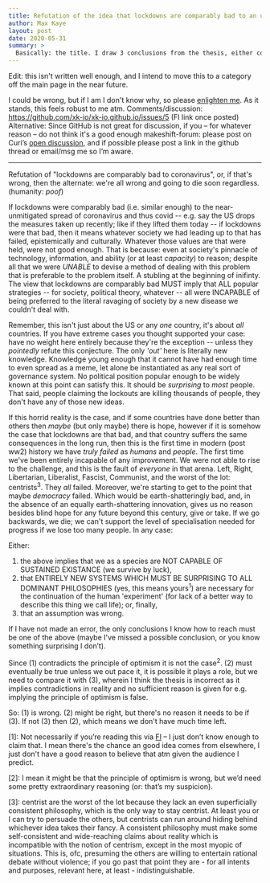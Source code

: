 ```yaml
---
title: Refutation of the idea that lockdowns are comparably bad to an unmitigated pandemic, OR evidence of humanity as a failed civilisation.
author: Max Kaye
layout: post
date: 2020-05-31
summary: >
  Basically: the title. I draw 3 conclusions from the thesis, either concluding the thesis is wrong, lockdowns are not comparably bad (they are preferable), or, finally, that we're doomed. There are _some_ outs, I just don't know of anyone holding both a belief in an out and the thesis statement (I suspect they're contradictory anyway). Admittedly this is a bit raw, but I think it's good enough to put out for criticism.
---
```


Edit: this isn't written well enough, and I intend to move this to a category off the main page in the near future.

I could be wrong, but if I am I don't know why, so please [enlighten me](https://github.com/xk-io/xk-io.github.io/issues/5). As it stands, this feels robust to me atm.
Comments/discussion: <https://github.com/xk-io/xk-io.github.io/issues/5> (FI link once posted)
Alternative: Since GitHub is not great for discussion, if you – for whatever reason – do not think it's a good enough makeshift-forum: please post on Curi’s [open discussion](https://curi.us/2234-open-discussion-2-2019), and if possible please post a link in the github thread or email/msg me so I’m aware.

----------

Refutation of "lockdowns are comparably bad to coronavirus", or, if that's wrong, then the alternate: we're all wrong and going to die soon regardless. (humanity: *poof*)

If lockdowns were comparably bad (i.e. similar enough) to the near-unmitigated spread of coronavirus and thus covid -- e.g. say the US drops the measures taken up recently; like if they lifted them today -- if lockdowns were that bad, then it means whatever society we had leading up to that has failed, epistemically and culturally. Whatever those values are that were held, were not good enough. That is because: even at society's pinnacle of technology, information, and ability (or at least _capacity_) to reason; despite all that we were _UNABLE_ to devise a method of dealing with this problem that is preferable to the problem itself. A stubling at the beginning of inifinty. The view that lockdowns are comparably bad MUST imply that ALL popular strategies -- for society, political theory, whatever -- all were INCAPABLE of being preferred to the literal ravaging of society by a new disease we couldn't deal with. 

Remember, this isn't just about the US or any _one_ country, it's about _all_ countries. If you have extreme cases you thought supported your case: have no weight here entirely because they're the exception -- unless they _pointedly_ refute this conjecture. The only _'out'_ here is literally new knowledge. Knowledge young enough that it cannot have had enough time to even spread as a meme, let alone be instantiated as any real sort of governance system. No political position popular enough to be widely known at this point can satisfy this. It should be _surprising_ to _most_ people. That said, people claiming the lockouts are killing thousands of people, they don't have any of those new ideas.

If this horrid reality is the case, and if some countries have done better than others then _maybe_ (but only maybe) there is hope, however if it is somehow the case that lockdowns are that bad, and that country suffers the same consequences in the long run, then this is the first time in modern (post ww2) history we have _truly failed_ as _humans_ and _people_. The first time we've been entirely incapable of any improvement. We were not able to rise to the challenge, and this is the fault of _everyone_ in that arena. Left, Right, Libertarian, Liberalist, Fascist, Communist, and the worst of the lot: centrists<sup>3</sup>. They _all_ failed. Moreover, we're starting to get to the point that maybe _democracy_ failed. Which would be earth-shatteringly bad, and, in the absence of an equally earth-shattering innovation, gives us no reason besides blind hope for any future beyond this century, give or take. If we go backwards, we die; we can't support the level of specialisation needed for progress if we lose too many people. In any case:

Either:

1. the above implies that we as a species are NOT CAPABLE OF SUSTAINED EXISTANCE (we survive by luck),
2. that ENTIRELY NEW SYSTEMS WHICH MUST BE SURPRISING TO ALL DOMINANT PHILOSOPHIES (yes, this means yours<sup>1</sup>) are necessary for the continuation of the human 'experiment' (for lack of a better way to describe this thing we call life); or, finally,
3. that an assumption was wrong.

If I have not made an error, the only conclusions I know how to reach must be one of the above (maybe I've missed a possible conclusion, or you know something surprising I don’t).

Since (1) contradicts the principle of optimism it is not the case<sup>2</sup>. (2) must eventually be true unless we out pace it, it is possible it plays a role, but we need to compare it with (3), wherein I think the thesis is incorrect as it implies contradictions in reality and no sufficient reason is given for e.g. implying the principle of optimism is false.

So: (1) is wrong. (2) might be right, but there's no reason it needs to be if (3). If not (3) then (2), which means we don't have much time left.

[1]: Not necessarily if you’re reading this via [FI](https://fallibleideas.com/) – I just don’t know enough to claim that.
I mean there's the chance an good idea comes from elsewhere, I just don't have a good reason to believe that atm given the audience I predict.

[2]: I mean it might be that the principle of optimism is wrong, but we’d need some pretty extraordinary reasoning (or: that’s my suspicion).

[3]: centrist are the worst of the lot because they lack an even superficially consistent philosophy, which is the only way to stay centrist. At least you or I can try to persuade the others, but centrists can run around hiding behind whichever idea takes their fancy. A consistent philosophy must make some self-consistent and wide-reaching claims about reality which is incompatible with the notion of centrism, except in the most myopic of situations. This is, ofc, presuming the others are willing to entertain rational debate without violence; if you go past that point they are - for all intents and purposes, relevant here, at least - indistinguishable.
